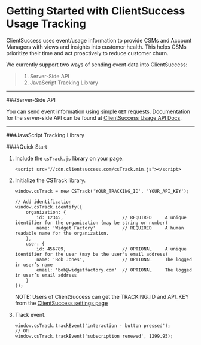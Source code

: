 Getting Started with ClientSuccess Usage Tracking
===================

ClientSuccess uses event/usage information to provide CSMs and Account Managers with views and insights into customer health.  This helps CSMs prioritize their time and act proactively to reduce customer churn.

We currently support two ways of sending event data into ClientSuccess:
> 1. Server-Side API
> 2. JavaScript Tracking Library

----------

###Server-Side API

You can send event information using simple `GET` requests.  Documentation for the server-side API can be found at [ClientSuccess Usage API Docs](http://docs.clientsuccessusage.apiary.io/).

----------

###JavaScript Tracking Library

####Quick Start

1. Include the `csTrack.js` library on your page.
	```
	<script src="//cdn.clientsuccess.com/csTrack.min.js"></script>
	```

2. Initialize the CSTrack library.
	```
	window.csTrack = new CSTrack('YOUR_TRACKING_ID', 'YOUR_API_KEY');
	
	// Add identification
	window.csTrack.identify({
	    organization: {
	        id: 12345,                      // REQUIRED     A unique identifier for the organization (may be string or number)
	        name: 'Widget Factory'          // REQUIRED     A human readable name for the organization.
	    },
	    user: {
	        id: 456789,                     // OPTIONAL     A unique identifier for the user (may be the user's email address)
	        name: 'Bob Jones',              // OPTIONAL     The logged in user’s name
	        email: 'bob@widgetfactory.com'  // OPTIONAL     The logged in user’s email address
	    }
	});
	```
	NOTE: Users of ClientSuccess can get the TRACKING_ID and API_KEY from the [ClientSuccess settings page](https://app.clientsuccess.com/cs/settings/apps-and-integrations)

3. Track event.
	```
	window.csTrack.trackEvent('interaction - button pressed');
	// OR
	window.csTrack.trackEvent('subscription renewed', 1299.95);
	```



